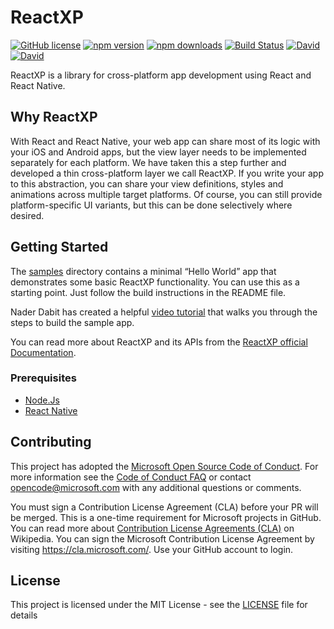 # ReactXP

[![GitHub license](https://img.shields.io/badge/license-MIT-blue.svg?style=flat-square)](https://github.com/Microsoft/reactxp/blob/master/LICENSE) [![npm version](https://img.shields.io/npm/v/reactxp.svg?style=flat-square)](https://www.npmjs.com/package/reactxp) [![npm downloads](https://img.shields.io/npm/dm/reactxp.svg?style=flat-square)](https://www.npmjs.com/package/reactxp) [![Build Status](https://img.shields.io/travis/Microsoft/reactxp/master.svg?style=flat-square)](https://travis-ci.org/Microsoft/reactxp) [![David](https://img.shields.io/david/Microsoft/reactxp.svg?style=flat-square)](https://github.com/Microsoft/reactxp) [![David](https://img.shields.io/david/dev/Microsoft/reactxp.svg?style=flat-square)](https://github.com/Microsoft/reactxp)

ReactXP is a library for cross-platform app development using React and React Native.

## Why ReactXP
With React and React Native, your web app can share most of its logic with your iOS and Android apps, but the view layer needs to be implemented separately for each platform. We have taken this a step further and developed a thin cross-platform layer we call ReactXP. If you write your app to this abstraction, you can share your view definitions, styles and animations across multiple target platforms. Of course, you can still provide platform-specific UI variants, but this can be done selectively where desired.

## Getting Started
The [samples](/samples) directory contains a minimal “Hello World” app that demonstrates some basic ReactXP functionality. You can use this as a starting point. Just follow the build instructions in the README file.

Nader Dabit has created a helpful [video tutorial](https://medium.com/@dabit3/reactxp-first-look-d3dd1d08febd) that walks you through the steps to build the sample app.

You can read more about ReactXP and its APIs from the [ReactXP official Documentation](https://microsoft.github.io/reactxp/docs/getting-started.html).

### Prerequisites
* [Node.Js](https://nodejs.org/)
* [React Native](https://facebook.github.io/react-native/)

## Contributing

This project has adopted the [Microsoft Open Source Code of Conduct](https://opensource.microsoft.com/codeofconduct/). For more information see the [Code of Conduct FAQ](https://opensource.microsoft.com/codeofconduct/faq/) or contact [opencode@microsoft.com](mailto:opencode@microsoft.com) with any additional questions or comments.

You must sign a Contribution License Agreement (CLA) before your PR will be merged. This is a one-time requirement for Microsoft projects in GitHub. You can read more about [Contribution License Agreements (CLA)](https://en.wikipedia.org/wiki/Contributor_License_Agreement) on Wikipedia. You can sign the Microsoft Contribution License Agreement by visiting https://cla.microsoft.com/. Use your GitHub account to login.

## License
This project is licensed under the MIT License - see the [LICENSE](LICENSE) file for details

